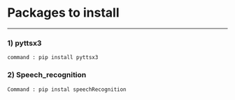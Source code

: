 # Packages to install
---

### 1) pyttsx3

	command : pip install pyttsx3

### 2) Speech_recognition

	Command : pip instal speechRecognition

